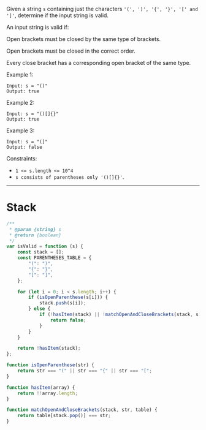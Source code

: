 Given a string `s` containing just the characters `'(', ')', '{', '}', '[' and ']'`, determine if the input string is valid.

An input string is valid if:

Open brackets must be closed by the same type of brackets.

Open brackets must be closed in the correct order.

Every close bracket has a corresponding open bracket of the same type.

Example 1:

```
Input: s = "()"
Output: true
```

Example 2:

```
Input: s = "()[]{}"
Output: true
```

Example 3:

```
Input: s = "(]"
Output: false
```

Constraints:

-   `1 <= s.length <= 10^4`
-   `s consists of parentheses only '()[]{}'`.

---

# Stack

```js
/**
 * @param {string} s
 * @return {boolean}
 */
var isValid = function (s) {
    const stack = [];
    const PARENTHESES_TABLE = {
        "(": ")",
        "{": "}",
        "[": "]",
    };

    for (let i = 0; i < s.length; i++) {
        if (isOpenParenthese(s[i])) {
            stack.push(s[i]);
        } else {
            if (!hasItem(stack) || !matchOpenAndCloseBrackets(stack, s[i], PARENTHESES_TABLE)) {
                return false;
            }
        }
    }

    return !hasItem(stack);
};

function isOpenParenthese(str) {
    return str === "(" || str === "{" || str === "[";
}

function hasItem(array) {
    return !!array.length;
}

function matchOpenAndCloseBrackets(stack, str, table) {
    return table[stack.pop()] === str;
}
```
